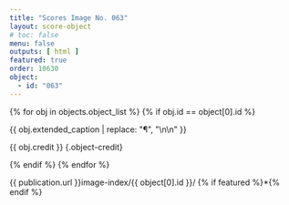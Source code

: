 ```yaml
---
title: "Scores Image No. 063"
layout: score-object
# toc: false
menu: false
outputs: [ html ]
featured: true
order: 10630
object:
  - id: "063"
---
```


{% for obj in objects.object_list %}
{% if obj.id == object[0].id %}

{{ obj.extended_caption | replace: "¶", "\n\n" }}

{{ obj.credit }} {.object-credit}

{% endif %}
{% endfor %}

<div class="object-credit object-url is-print-only">

{{ publication.url }}image-index/{{ object[0].id }}/ {% if featured %}*{% endif %}

</div>
